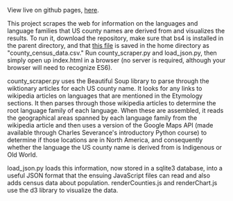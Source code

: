 View live on github pages, [here](https://zalmankelber.github.io/CountyScraper/).

This project scrapes the web for information on the languages and language families that US county names are derived from and visualizes the results.  To run it, download the repository, make sure that bs4 is installed in the parent directory, and that [this file](https://www2.census.gov/programs-surveys/popest/datasets/2010-2019/counties/asrh/cc-est2019-alldata.csv) is saved in the home directory as "county_census_data.csv."  Run county_scraper.py and load_json.py, then simply open up index.html in a browser (no server is required, although your browser will need to recognize ES6).

county_scraper.py uses the Beautiful Soup library to parse through the wiktionary articles for each US county name.  It looks for any links to wikipedia articles on languages that are mentioned in the Etymology sections.  It then parses through those wikipedia articles to determine the root language family of each language.  When these are assembled, it reads the geographical areas spanned by each language family from the wikipedia article and then uses a version of the Google Maps API (made available through Charles Severance's introductory Python course) to determine if those locations are in North America, and consequently whether the language the US county name is derived from is Indigenous or Old World.

load_json.py loads this information, now stored in a sqlite3 database, into a useful JSON format that the ensuing JavaScript files can read and also adds census data about population.  renderCounties.js and renderChart.js use the d3 library to visualize the data.
